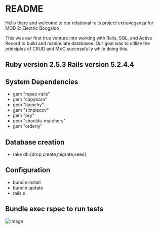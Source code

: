 # README

Hello there and welcome to our relational rails project extravaganza for MOD 2: Electric Boogaloo

This was our first true venture into working with Rails, SQL, and Active Record to build and manipulate databases. Our goal was to utilize the principles of CRUD and MVC successfully while doing this.

## Ruby version 2.5.3 Rails version 5.2.4.4

## System Dependencies
- gem "rspec-rails"
- gem "capybara"
- gem "launchy"
- gem "simplecov"
- gem "pry"
- gem "shoulda-matchers"
- gem "orderly"

## Database creation
- rake db:{drop,create,migrate,seed}

## Configuration
- bundle install
- bundle update
- rails s

## Bundle exec rspec to run tests

![image](https://user-images.githubusercontent.com/46683560/101822739-0b842c80-3ae7-11eb-968a-1e8f06f128b8.png)